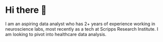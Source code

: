 # Hi there 👋

I am an aspiring data analyst who has 2+ years of experience working in neuroscience labs, most recently as a tech at Scripps Research Institute. I am looking to pivot into healthcare data analysis.

<!--
**eliseczhao/eliseczhao** is a ✨ _special_ ✨ repository because its `README.md` (this file) appears on your GitHub profile.

Here are some ideas to get you started:

- 🔭 I’m currently working on ...
- 🌱 I’m currently learning ...
- 👯 I’m looking to collaborate on ...
- 🤔 I’m looking for help with ...
- 💬 Ask me about ...
- 📫 How to reach me: ...
- 😄 Pronouns: ...
- ⚡ Fun fact: ...
-->
